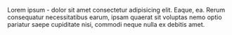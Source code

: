 Lorem ipsum - dolor sit amet consectetur adipisicing elit. Eaque, ea. Rerum
consequatur necessitatibus earum, ipsam quaerat sit voluptas nemo optio
pariatur saepe cupiditate nisi, commodi neque nulla ex debitis amet.
